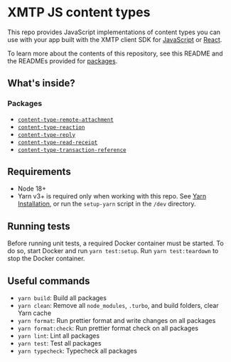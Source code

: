 # XMTP JS content types

This repo provides JavaScript implementations of content types you can use with your app built with the XMTP client SDK for [JavaScript](https://github.com/xmtp/xmtp-js) or [React](https://github.com/xmtp/xmtp-web/packages/react-sdk).

To learn more about the contents of this repository, see this README and the READMEs provided for [packages](https://github.com/xmtp/xmtp-js-content-types/tree/main/packages).

## What's inside?

### Packages

- [`content-type-remote-attachment`](packages/content-type-remote-attachment)
- [`content-type-reaction`](packages/content-type-reaction)
- [`content-type-reply`](packages/content-type-reply)
- [`content-type-read-receipt`](packages/content-type-read-receipt)
- [`content-type-transaction-reference`](packages/content-type-transaction-reference)

## Requirements

- Node 18+
- Yarn v3+ is required only when working with this repo. See [Yarn Installation](https://yarnpkg.com/getting-started/install), or run the `setup-yarn` script in the `/dev` directory.

## Running tests

Before running unit tests, a required Docker container must be started. To do so, start Docker and run `yarn test:setup`. Run `yarn test:teardown` to stop the Docker container.

## Useful commands

- `yarn build`: Build all packages
- `yarn clean`: Remove all `node_modules`, `.turbo`, and build folders, clear Yarn cache
- `yarn format`: Run prettier format and write changes on all packages
- `yarn format:check`: Run prettier format check on all packages
- `yarn lint`: Lint all packages
- `yarn test`: Test all packages
- `yarn typecheck`: Typecheck all packages
